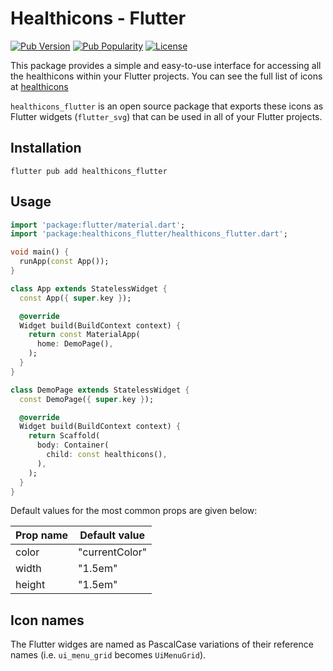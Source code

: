 # Healthicons - Flutter

[![Pub Version](https://img.shields.io/pub/v/healthicons_flutter?style=flat-square)](https://pub.dev/packages/healthicons_flutter)
[![Pub Popularity](https://img.shields.io/pub/popularity/healthicons_flutter?style=flat-square)](https://pub.dev/packages/healthicons_flutter/score)
[![License](https://img.shields.io/github/license/healthicons-icons/healthicons?style=flat-square)](https://github.com/healthicons-icons/healthicons/blob/main/packages/healthicons-flutter/LICENSE)

This package provides a simple and easy-to-use interface for accessing all the healthicons within your Flutter projects. You can see the full list of icons at [healthicons](https://healthicons.org/)

`healthicons_flutter` is an open source package that exports these icons as Flutter widgets (`flutter_svg`) that can be used in all of your Flutter projects.

## Installation

```
flutter pub add healthicons_flutter
```

## Usage

```dart
import 'package:flutter/material.dart';
import 'package:healthicons_flutter/healthicons_flutter.dart';

void main() {
  runApp(const App());
}

class App extends StatelessWidget {
  const App({ super.key });

  @override
  Widget build(BuildContext context) {
    return const MaterialApp(
      home: DemoPage(),
    );
  }
}

class DemoPage extends StatelessWidget {
  const DemoPage({ super.key });

  @override
  Widget build(BuildContext context) {
    return Scaffold(
      body: Container(
        child: const healthicons(),
      ),
    );
  }
}
```

Default values for the most common props are given below:

| Prop name | Default value  |
| --------- | -------------- |
| color     | "currentColor" |
| width     | "1.5em"        |
| height    | "1.5em"        |

## Icon names

The Flutter widges are named as PascalCase variations of their reference names (i.e. `ui_menu_grid` becomes `UiMenuGrid`).
